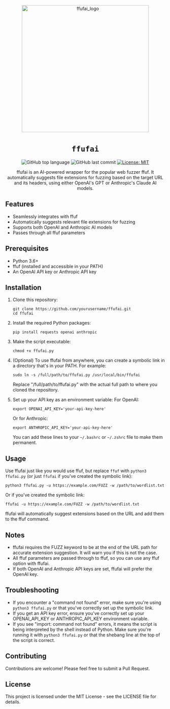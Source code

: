 <div align="center">

<img src="https://github.com/user-attachments/assets/addf4d13-226c-496d-b620-6f6530141e22" alt="ffufai_logo" width="400" height="400">

# `ffufai`

![GitHub top language](https://img.shields.io/github/languages/top/jthack/ffufai)
![GitHub last commit](https://img.shields.io/github/last-commit/jthack/ffufai)
[![License: MIT](https://img.shields.io/badge/License-MIT-green.svg)](https://opensource.org/licenses/MIT)

<p class="align center">

ffufai is an AI-powered wrapper for the popular web fuzzer ffuf. It automatically suggests file extensions for fuzzing based on the target URL and its headers, using either OpenAI's GPT or Anthropic's Claude AI models.

</p>

</div>

## Features

- Seamlessly integrates with ffuf
- Automatically suggests relevant file extensions for fuzzing
- Supports both OpenAI and Anthropic AI models
- Passes through all ffuf parameters

## Prerequisites

- Python 3.6+
- ffuf (installed and accessible in your PATH)
- An OpenAI API key or Anthropic API key

## Installation

1. Clone this repository:
   ```
   git clone https://github.com/yourusername/ffufai.git
   cd ffufai
   ```

2. Install the required Python packages:
   ```
   pip install requests openai anthropic
   ```

3. Make the script executable:
   ```
   chmod +x ffufai.py
   ```

4. (Optional) To use ffufai from anywhere, you can create a symbolic link in a directory that's in your PATH. For example:
   ```
   sudo ln -s /full/path/to/ffufai.py /usr/local/bin/ffufai
   ```
   Replace "/full/path/to/ffufai.py" with the actual full path to where you cloned the repository.

5. Set up your API key as an environment variable:
   For OpenAI:
   ```
   export OPENAI_API_KEY='your-api-key-here'
   ```
   Or for Anthropic:
   ```
   export ANTHROPIC_API_KEY='your-api-key-here'
   ```

   You can add these lines to your `~/.bashrc` or `~/.zshrc` file to make them permanent.

## Usage

Use ffufai just like you would use ffuf, but replace `ffuf` with `python3 ffufai.py` (or just `ffufai` if you've created the symbolic link):

```
python3 ffufai.py -u https://example.com/FUZZ -w /path/to/wordlist.txt
```

Or if you've created the symbolic link:

```
ffufai -u https://example.com/FUZZ -w /path/to/wordlist.txt
```

ffufai will automatically suggest extensions based on the URL and add them to the ffuf command.

## Notes

- ffufai requires the FUZZ keyword to be at the end of the URL path for accurate extension suggestion. It will warn you if this is not the case.
- All ffuf parameters are passed through to ffuf, so you can use any ffuf option with ffufai.
- If both OpenAI and Anthropic API keys are set, ffufai will prefer the OpenAI key.

## Troubleshooting

- If you encounter a "command not found" error, make sure you're using `python3 ffufai.py` or that you've correctly set up the symbolic link.
- If you get an API key error, ensure you've correctly set up your OPENAI_API_KEY or ANTHROPIC_API_KEY environment variable.
- If you see "import: command not found" errors, it means the script is being interpreted by the shell instead of Python. Make sure you're running it with `python3 ffufai.py` or that the shebang line at the top of the script is correct.

## Contributing

Contributions are welcome! Please feel free to submit a Pull Request.

## License

This project is licensed under the MIT License - see the LICENSE file for details.
